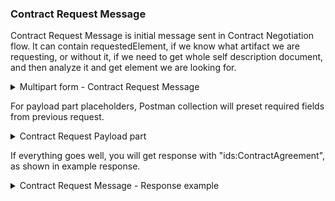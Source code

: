 ### Contract Request Message <a href="#contract_request_message" id="contract_request_message"></a>

Contract Request Message is initial message sent in Contract Negotiation flow. It can contain requestedElement, if we know what artifact we are requesting, or without it, if we need to get whole self description document, and then analyze it and get element we are looking for.

<details>

<summary>Multipart form - Contract Request Message</summary>

```
curl --location -k --request POST 'https://localhost:8184/proxy' \
--header 'Content-Type: application/json' \
--header 'Authorization: Basic aWRzVXNlcjpwYXNzd29yZA==' \
--data-raw '{
	"multipart": "form",
	"Forward-To": "https://ecc-provider:8889/data",
	"messageType": "ContractRequestMessage",
	"requestedElement": "http://w3id.org/engrd/connector/artifact/1",
	"payload" : {
        "@context": {
            "ids": "https://w3id.org/idsa/core/",
            "idsc": "https://w3id.org/idsa/code/"
        },
        "@type": "ids:ContractRequest",
        "@id": "{{contract_id}}",
        "ids:permission": [
            {{contract_permission}}
        ],
        "ids:provider": {
            "@id": "{{contract_provider}}"
        },
        "ids:obligation": [],
        "ids:prohibition": [],
        "ids:consumer": {
            "@id": "http://w3id.org/engrd/connector/consumer"
        }
    }
}'
```

</details>

For payload part placeholders, Postman collection will preset required fields from previous request.

<details>

<summary>Contract Request Payload part</summary>

```
{
	"@context": {
		"ids": "https://w3id.org/idsa/core/",
		"idsc": "https://w3id.org/idsa/code/"
	},
	"@type": "ids:ContractRequest",
	"@id": "https://w3id.org/idsa/autogen/contractRequest/46863e9c-e7ce-4041-959c-11b317a10c5c",
	"ids:permission": [
		{
			"@type": "ids:Permission",
			"@id": "https://w3id.org/idsa/autogen/permission/57c1728b-788d-4b80-ae1d-02a7d46eb1a0",
			"ids:target": {
				"@id": "http://w3id.org/engrd/connector/artifact/1"
			},
			"ids:assignee": [],
			"ids:assigner": [],
			"ids:action": [
				{
					"@id": "https://w3id.org/idsa/code/USE"
				}
			],
			"ids:preDuty": [],
			"ids:postDuty": [],
			"ids:constraint": [
				{
					"@type": "ids:Constraint",
					"@id": "https://w3id.org/idsa/autogen/constraint/07f7dd8b-0b47-46e9-8d25-7205ea243de9",
					"ids:leftOperand": {
						"@id": "https://w3id.org/idsa/code/POLICY_EVALUATION_TIME"
					},
					"ids:operator": {
						"@id": "https://w3id.org/idsa/code/AFTER"
					},
					"ids:rightOperand": {
						"@value": "2022-06-20T09:43:49Z",
						"@type": "http://www.w3.org/2001/XMLSchema#dateTimeStamp"
					},
					"ids:pipEndpoint": {
						"@id": "http://pip.endpoint.after"
					}
				},
				{
					"@type": "ids:Constraint",
					"@id": "https://w3id.org/idsa/autogen/constraint/5832a389-9af1-4e2f-9ab4-038ac5db0091",
					"ids:leftOperand": {
						"@id": "https://w3id.org/idsa/code/POLICY_EVALUATION_TIME"
					},
					"ids:operator": {
						"@id": "https://w3id.org/idsa/code/BEFORE"
					},
					"ids:rightOperand": {
						"@value": "2022-07-27T09:43:49Z",
						"@type": "http://www.w3.org/2001/XMLSchema#dateTimeStamp"
					},
					"ids:pipEndpoint": {
						"@id": "http://pip.endpoint.before"
					}
				}
			],
			"ids:description": [],
			"ids:title": []
		}
	],
	"ids:provider": {
		"@id": "http://w3id.org/engrd/connector/provider"
	},
	"ids:obligation": [],
	"ids:prohibition": [],
	"ids:consumer": {
		"@id": "http://w3id.org/engrd/connector/consumer"
	}
}
```

</details>

If everything goes well, you will get response with "ids:ContractAgreement", as shown in example response.

<details>

<summary>Contract Request Message - Response example</summary>

```
{
    "@context": {
        "ids": "https://w3id.org/idsa/core/",
        "idsc": "https://w3id.org/idsa/code/"
    },
    "@type": "ids:ContractAgreement",
    "@id": "https://w3id.org/idsa/autogen/contractAgreement/1150fc17-dd70-41a9-9f5a-7e26ce082018",
    "ids:contractStart": {
        "@value": "2023-06-27T09:51:29.638Z",
        "@type": "http://www.w3.org/2001/XMLSchema#dateTimeStamp"
    },
    "ids:contractDate": {
        "@value": "2023-06-27T09:51:29.620Z",
        "@type": "http://www.w3.org/2001/XMLSchema#dateTimeStamp"
    },
    "ids:consumer": {
        "@id": "http://w3id.org/engrd/connector/consumer"
    },
    "ids:provider": {
        "@id": "http://w3id.org/engrd/connector/provider"
    },
    "ids:permission": [
        {
            "@type": "ids:Permission",
            "@id": "https://w3id.org/idsa/autogen/permission/f04e78e7-3808-404d-8436-d7f7c264f307",
            "ids:action": [
                {
                    "@id": "https://w3id.org/idsa/code/USE"
                }
            ],
            "ids:title": [
                {
                    "@value": "Example Usage Policy",
                    "@type": "http://www.w3.org/2001/XMLSchema#string"
                }
            ],
            "ids:description": [
                {
                    "@value": "provide-access",
                    "@type": "http://www.w3.org/2001/XMLSchema#string"
                }
            ],
            "ids:target": {
                "@id": "http://w3id.org/engrd/connector/artifact/1"
            }
        }
    ]
}
```

</details>
